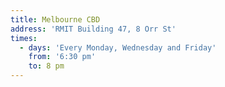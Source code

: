 ```yaml
---
title: Melbourne CBD
address: 'RMIT Building 47, 8 Orr St'
times:
  - days: 'Every Monday, Wednesday and Friday'
    from: '6:30 pm'
    to: 8 pm
---
```


